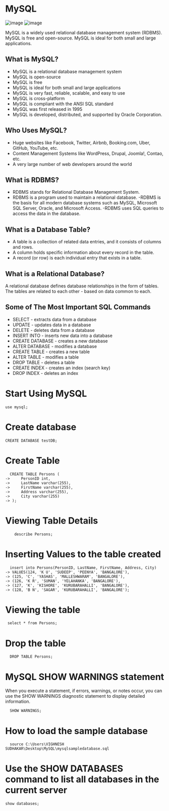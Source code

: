 # MySQL

![image](https://user-images.githubusercontent.com/90493668/153834562-fba49b13-0500-4a75-b1a3-385fe09f946a.png) ![image](https://user-images.githubusercontent.com/90493668/153834640-5cbc3200-d630-4791-a89c-1ecede70a348.png)


MySQL is a widely used relational database management system (RDBMS).
MySQL is free and open-source.
MySQL is ideal for both small and large applications.

## What is MySQL?

- MySQL is a relational database management system
- MySQL is open-source
- MySQL is free
- MySQL is ideal for both small and large applications
- MySQL is very fast, reliable, scalable, and easy to use
- MySQL is cross-platform
- MySQL is compliant with the ANSI SQL standard
- MySQL was first released in 1995
- MySQL is developed, distributed, and supported by Oracle Corporation.

## Who Uses MySQL?

- Huge websites like Facebook, Twitter, Airbnb, Booking.com, Uber, GitHub, YouTube, etc.
- Content Management Systems like WordPress, Drupal, Joomla!, Contao, etc.
- A very large number of web developers around the world

## What is RDBMS?

- RDBMS stands for Relational Database Management System.
- RDBMS is a program used to maintain a relational database.
-RDBMS is the basis for all modern database systems such as MySQL, Microsoft SQL Server, Oracle, and Microsoft Access.
-RDBMS uses SQL queries to access the data in the database.

## What is a Database Table?

- A table is a collection of related data entries, and it consists of columns and rows.
- A column holds specific information about every record in the table.
- A record (or row) is each individual entry that exists in a table.

## What is a Relational Database?

A relational database defines database relationships in the form of tables. The tables are related to each other - based on data common to each.

## Some of The Most Important SQL Commands

- SELECT - extracts data from a database
- UPDATE - updates data in a database
- DELETE - deletes data from a database
- INSERT INTO - inserts new data into a database
- CREATE DATABASE - creates a new database
- ALTER DATABASE - modifies a database
- CREATE TABLE - creates a new table
- ALTER TABLE - modifies a table
- DROP TABLE - deletes a table
- CREATE INDEX - creates an index (search key)
- DROP INDEX - deletes an index


# Start Using MySQL

    use mysql;
    
# Create database

    CREATE DATABASE testDB;
    
# Create Table
 
      CREATE TABLE Persons (
    ->     PersonID int,
    ->     LastName varchar(255),
    ->     FirstName varchar(255),
    ->     Address varchar(255),
    ->     City varchar(255)
    -> );
    
# Viewing Table Details
    
        describe Persons;
        
# Inserting Values to the table created
 
      insert into Persons(PersonID, LastName, FirstName, Address, City)
    -> VALUES(124, 'K U', 'SUDEEP', 'PEENYA', 'BANGALORE'),
    -> (125, 'C', 'YASHAS', 'MALLESHWARAM', 'BANGALORE'),
    -> (126, 'K R', 'SUMAN', 'YELAHANKA', 'BANGALORE'),
    -> (127, 'K', 'KISHORE', 'KURUBARAHALLI', 'BANGALORE'),
    -> (128, 'B N', 'SAGAR', 'KURUBARAHALLI', 'BANGALORE');
 
# Viewing the table
     
     select * from Persons;
  
# Drop the table
  
      DROP TABLE Persons;
 
# MySQL SHOW WARNINGS statement 

When you execute a statement, if errors, warnings, or notes occur, you can use the SHOW WARNINGS diagnostic statement to display detailed information.

      SHOW WARNINGS;

# How to load the sample database

      source C:\Users\VIGHNESH SUDHAKAR\Desktop\MySQL\mysqlsampledatabase.sql
      

# Use the SHOW DATABASES command to list all databases in the current server

    show databases;
